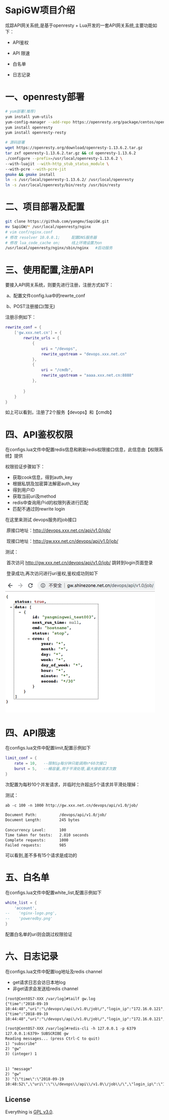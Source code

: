 # SapiGW项目介绍
炫踪API网关系统,是基于openresty + Lua开发的一套API网关系统,主要功能如下：

- API鉴权

- API 限速

- 白名单

- 日志记录



# 一、openresty部署

```bash
# yum部署(推荐)
yum install yum-utils
yum-config-manager --add-repo https://openresty.org/package/centos/openresty.repo
yum install openresty
yum install openresty-resty
```

```bash
# 源码部署
wget https://openresty.org/download/openresty-1.13.6.2.tar.gz
tar zxf openresty-1.13.6.2.tar.gz && cd openresty-1.13.6.2
./configure --prefix=/usr/local/openresty-1.13.6.2 \
--with-luajit --with-http_stub_status_module \
--with-pcre --with-pcre-jit
gmake && gmake install
ln -s /usr/local/openresty-1.13.6.2/ /usr/local/openresty
ln -s /usr/local/openresty/bin/resty /usr/bin/resty
```


# 二、项目部署及配置

```bash
git clone https://github.com/yangmv/SapiGW.git
mv SapiGW/* /usr/local/openresty/nginx
# vim conf/nginx.conf
# 修改 resolver 10.0.0.1;     配置DNS服务器
# 修改 lua_code_cache on;     线上环境设置为on
/usr/local/openresty/nginx/sbin/nginx   #启动服务
```

    
# 三、使用配置,注册API
要接入API网关系统，则要先进行注册，注册方式如下：

​	a、配置文件config.lua中的rewrte_conf

​	b、POST注册接口(暂无)

注册示例如下：

```lua
rewrite_conf = {
	['gw.xxx.net.cn'] = {
        rewrite_urls = {
			{
				uri = "/devops",
				rewrite_upstream = "devops.xxx.net.cn"
			},
            {
				uri = "/cmdb",
				rewrite_upstream = "aaaa.xxx.net.cn:8888"
			},

        }
    }
}
```



如上可以看到，注册了2个服务【devops】和【cmdb】



# 四、API鉴权权限

在configs.lua文件中配置redis信息和刷新redis权限接口信息，此信息由【权限系统】提供

权限验证步骤如下：

- 获取cook信息，得到auth_key
- 根据私钥及加密算法解密auth_key
- 得到用户ID
- 获取当前uri及method
- redis中查询用户id的权限列表进行匹配
- 匹配不通过则rewrite login



在这里来测试 devops服务的job接口

​	原接口地址：http://devops.xxx.net.cn/api/v1.0/job/

​	现接口地址：http://gw.xxx.net.cn/devops/api/v1.0/job/

测试：

​        首次访问 http://gw.xxx.net.cn/devops/api/v1.0/job/ 跳转到login页面登录

​        登录成功,再次访问进行uri鉴权,鉴权成功则如下

![img](images/01.png)



# 四、API限速

在configs.lua文件中配置limit,配置示例如下

```lua
limit_conf = {
    rate = 10,   --限制ip每分钟只能调用n*60次接口
    burst = 5, 	 --桶容量,用于平滑处理,最大接收请求次数
}
```

次配置为每秒10个并发请求，并临时允许超出5个请求并平滑处理掉：

测试：

```shell
ab -c 100 -n 1000 http://gw.xxx.net.cn/devops/api/v1.0/job/
```

```shell
Document Path:          /devops/api/v1.0/job/
Document Length:        245 bytes

Concurrency Level:      100
Time taken for tests:   2.810 seconds
Complete requests:      1000
Failed requests:        985
```

可以看到,差不多有15个请求是成功的

# 五、白名单
在configs.lua文件中配置white_list,配置示例如下
```lua
white_list = {
    'account',
--    'nginx-logo.png',
--    'poweredby.png'
}
```
配置白名单的uri则会跳过权限验证


# 六、日志记录

在configs.lua文件中配置log地址及redis channel

- get请求日志会访日本地log
- 非get请求会发送给redis channel

```
[root@CentOS7-XXX /var/log]#tailf gw.log
{"time":"2018-09-19 10:44:48","uri":"\/devops\/api\/v1.0\/job\/","login_ip":"172.16.0.121","method":"GET"}
{"time":"2018-09-19 10:44:48","uri":"\/devops\/api\/v1.0\/job\/","login_ip":"172.16.0.121","method":"GET"}
```

```
[root@CentOS7-XXX /var/log]#redis-cli -h 127.0.0.1 -p 6379
127.0.0.1:6379> SUBSCRIBE gw
Reading messages... (press Ctrl-C to quit)
1) "subscribe"
2) "gw"
3) (integer) 1


1) "message"
2) "gw"
3) "{\"time\":\"2018-09-19 10:48:52\",\"uri\":\"\\/devops\\/api\\/v1.0\\/job\\/\",\"login_ip\":\"172.16.80.12\",\"method\":\"POST\"}"
```

## License

Everything is [GPL v3.0](https://www.gnu.org/licenses/gpl-3.0.html).